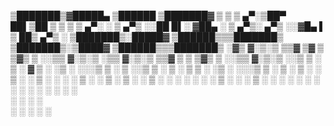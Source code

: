  ▒███████▒▓█████▄  ▒██████ ▒███████▓
 ▒ ▒ ▒ ▄▀░▒██▀ ██▌▒██    ▒ ▒ ▒ ▒ ▄▀░
 ░ ▒ ▄▀▒ ░░██   █▌░ ▓██▄   ░ ▒ ▄▀▒░ 
   ▄▀▒   ░░▓█▄   ▌  ▒   ██▒  ▄▀▒   ░
 ▒███████▒░█████▓ ▒██████▒▒▒███████▒
 ▒███████▒░▒████▓ ▒██████▒▒▒███████▒
 ░▓▒ ▓░▒░▒ ▒▒▓ ▒▓ ▒ ▒▓▒ ▒ ░░▒▒ ▓░▒░▒
 ░▒▒ ▓░▒░▒ ▒▒▓  ▒ ▒ ▒▓▒ ▒ ░░▒▒ ▓░▒░▒
 ░░▒ ▒ ░ ▒ ░ ▓  ▒ ░ ░▒  ░ ░░░▒ ▒ ░ ▒
 ░░▒ ▒ ░ ▒ ░ ▒  ▒ ░ ░▒  ░ ░░░▒ ▒ ░ ▒
 ░ ▒ ░ ░ ▒ ░ ░  ▒ ░  ░  ░  ░ ▒ ░ ░ ▒
 ░ ▒ ░ ░ ▒ ░ ░  ░ ░  ░  ░  ░ ▒ ░ ░ ░
   ▒ ░   ░   ░    ░     ░    ░ ░   ░
   ░ ░   ░   ░          ░    ░ ░    
   ░     ░   ░               ░      
   ░         ░               ░
   ░
   ░
